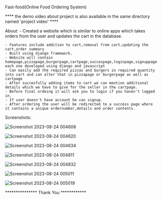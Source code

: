 Fast-food(Online Food Ordering System)

**** the demo video about project is also available in the same directory named 'project video' ****

About:
    - Created a website which is similar to online apps which takes orders from the user and updates the cart in the database.
    
    - Features include addition to cart,removal from cart,updating the cart,order summary
    - Built using django framework.
    - Website will contain homepage,pizzapage,burgerpage,cartpage,succespage,loginpage,signuppage each one developed using django and javascript
    - Can easily add the required pizzas and burgers in required quantity into cart and can alter that in pizzapage or burgerpage as well as cartpage
    - After succesfully adding items to cart we can mention additional details which we have to give for the seller in the cartpage.
    - Before final ordeing it will ask you to login if you haven't logged in.
    - If user doesn't have account he can signup.
    - After ordering the user will be redirected to a success page where it contains a unique ordernumber,details and order contents.

Screenshots:

![Screenshot 2023-08-24 004608](https://github.com/pruthvirajgn7/Fastfood/assets/97229702/741d3c85-5b7c-4f25-86ae-4acb035c14b4)

![Screenshot 2023-08-24 004620](https://github.com/pruthvirajgn7/Fastfood/assets/97229702/1e36b818-4e91-49a9-9d73-76d5dcdc07c8)

![Screenshot 2023-08-24 004634](https://github.com/pruthvirajgn7/Fastfood/assets/97229702/6c7910d7-0932-4f6a-a99b-272f1416e08b)


![Screenshot 2023-08-24 004811](https://github.com/pruthvirajgn7/Fastfood/assets/97229702/b2ed9423-80ce-4642-aff5-13bf10d5e77f)


![Screenshot 2023-08-24 004832](https://github.com/pruthvirajgn7/Fastfood/assets/97229702/358f849f-9187-4088-8d0e-9ba082701a77)


![Screenshot 2023-08-24 005011](https://github.com/pruthvirajgn7/Fastfood/assets/97229702/7f9a9236-8cc7-4528-8aa8-ef7375846474)

![Screenshot 2023-08-24 005019](https://github.com/pruthvirajgn7/Fastfood/assets/97229702/071a7e96-7787-4e86-afb6-8a4c54be0f88)

*************** Thank You ************
